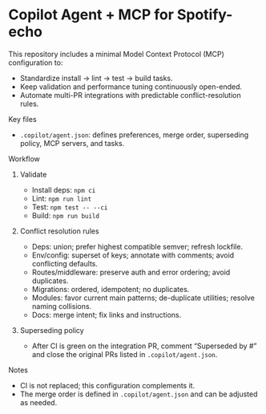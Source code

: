 # Copilot Agent + MCP for Spotify-echo

This repository includes a minimal Model Context Protocol (MCP) configuration to:
- Standardize install → lint → test → build tasks.
- Keep validation and performance tuning continuously open-ended.
- Automate multi-PR integrations with predictable conflict-resolution rules.

Key files
- `.copilot/agent.json`: defines preferences, merge order, superseding policy, MCP servers, and tasks.

Workflow
1) Validate
   - Install deps: `npm ci`
   - Lint: `npm run lint`
   - Test: `npm test -- --ci`
   - Build: `npm run build`

2) Conflict resolution rules
   - Deps: union; prefer highest compatible semver; refresh lockfile.
   - Env/config: superset of keys; annotate with comments; avoid conflicting defaults.
   - Routes/middleware: preserve auth and error ordering; avoid duplicates.
   - Migrations: ordered, idempotent; no duplicates.
   - Modules: favor current main patterns; de-duplicate utilities; resolve naming collisions.
   - Docs: merge intent; fix links and instructions.

3) Superseding policy
   - After CI is green on the integration PR, comment “Superseded by #<integration-pr-number>” and close the original PRs listed in `.copilot/agent.json`.

Notes
- CI is not replaced; this configuration complements it.
- The merge order is defined in `.copilot/agent.json` and can be adjusted as needed.
